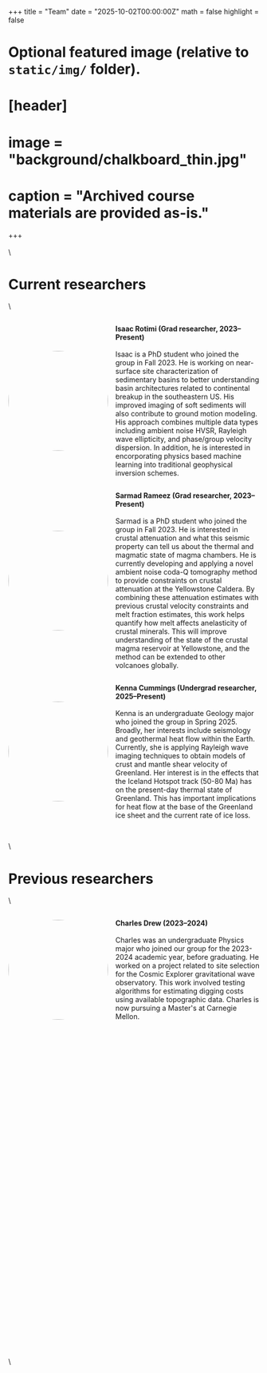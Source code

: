 +++
title = "Team"
date = "2025-10-02T00:00:00Z"
math = false
highlight = false

# Optional featured image (relative to `static/img/` folder).
# [header]
# image = "background/chalkboard_thin.jpg"
# caption = "Archived course materials are provided as-is."

+++
\
\
\
# **Current researchers**
\

<div style="display: flex; align-items: center;">
  <img src="/img/team/isaac_rotimi.jpeg" alt="" 
  style="width:200px; height:auto; margin-right:15px; border-radius:50%;">
  <p>
   <b>Isaac Rotimi (Grad researcher, 2023–Present)</b> <br></br>
    Isaac is a PhD student who joined the group in Fall 2023. He is working on near-surface site characterization of sedimentary basins to better understanding basin architectures related to continental breakup in the southeastern US. His improved imaging of soft sediments will also contribute to ground motion modeling. His approach combines multiple data types including ambient noise HVSR, Rayleigh wave ellipticity, and phase/group velocity dispersion. In addition, he is interested in encorporating physics based machine learning into traditional geophysical inversion schemes.
  </p>
</div>


<div style="display: flex; align-items: center;">
  <img src="/img/team/sarmad_rameez.jpeg" alt="" style="width:200px; height:auto; margin-right:15px; border-radius:50%;">
  <p>
    <b>Sarmad Rameez (Grad researcher, 2023–Present)</b> <br></br>
    Sarmad is a PhD student who joined the group in Fall 2023. He is interested in crustal attenuation and what this seismic property can tell us about the thermal and magmatic state of magma chambers. He is currently developing and applying a novel ambient noise coda-Q tomography method to provide constraints on crustal attenuation at the Yellowstone Caldera. By combining these attenuation estimates with previous crustal velocity constraints and melt fraction estimates, this work helps quantify how melt affects anelasticity of crustal minerals. This will improve understanding of the state of the crustal magma reservoir at Yellowstone, and the method can be extended to other volcanoes globally.
  </p>
</div>


<div style="display: flex; align-items: center;">
  <img src="/img/team/kenna_cummings.jpeg" alt="" style="width:200px; height:auto; margin-right:15px; border-radius:50%;">
  <p>
    <b>Kenna Cummings (Undergrad researcher, 2025–Present)</b> <br></br>
    Kenna is an undergraduate Geology major who joined the group in Spring 2025. Broadly, her interests include seismology and geothermal heat flow within the Earth. Currently, she is applying Rayleigh wave imaging techniques to obtain models of crust and mantle shear velocity of Greenland. Her interest is in the effects that the Iceland Hotspot track (50-80 Ma) has on the present-day thermal state of Greenland. This has important implications for heat flow at the base of the Greenland ice sheet and the current rate of ice loss.
  </p>
</div>

\
\
# **Previous researchers**
\

<div style="display: flex; align-items: center;">
  <img src="/img/team/charles_drew.jpeg" alt="" style="width:200px; height:auto; margin-right:15px; border-radius:50%;">
  <p>
    <b>Charles Drew (2023–2024)</b> <br></br>
    Charles was an undergraduate Physics major who joined our group for the 2023-2024 academic year, before graduating. He worked on a project related to site selection for the Cosmic Explorer gravitational wave observatory. This work involved testing algorithms for estimating digging costs using available topographic data. Charles is now pursuing a Master's at Carnegie Mellon.
  </p>
</div>


<!-- {{< figure src="/img/portrait-1.jpg" title="Discrete frequencies for the 8 gravest modes." numbered="true" width="10%">}} -->

\
\
\
\
\
\
\
\
\
\
\
\
\
\
\
\
\
\
\
\
\
\
\
\
\
\
\
\
\
\
\
\
\
\
\
\
\
\
\

